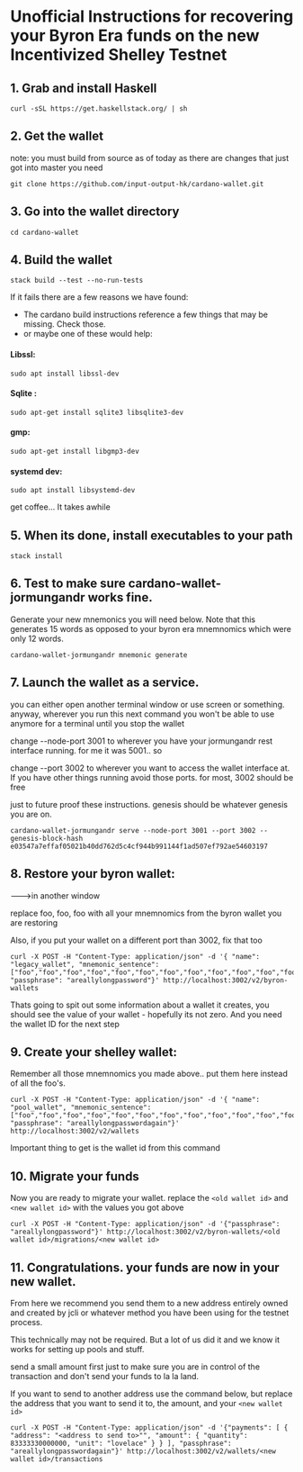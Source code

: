 # Unofficial Instructions for recovering your Byron Era funds on the new Incentivized Shelley Testnet


## 1.  Grab and install Haskell
```
curl -sSL https://get.haskellstack.org/ | sh
```

## 2.  Get the wallet 

note:  you must build from source as of today as there are changes that just got into master you need
```
git clone https://github.com/input-output-hk/cardano-wallet.git
```

## 3.  Go into the wallet directory
```
cd cardano-wallet
```

## 4. Build the wallet
```
stack build --test --no-run-tests
```
If it fails there are a few reasons we have found:
- The cardano build instructions reference a few things that may be missing.  Check those.
- or maybe one of these would help:

#### Libssl:
```
sudo apt install libssl-dev
```

#### Sqlite : 
```
sudo apt-get install sqlite3 libsqlite3-dev 
```

#### gmp: 
```
sudo apt-get install libgmp3-dev 
```

#### systemd dev: 
```
sudo apt install libsystemd-dev
```

get coffee...  It takes awhile

## 5.  When its done, install executables to your path
```
stack install
```

## 6.  Test to make sure cardano-wallet-jormungandr works fine.
Generate your new mnemonics you will need below.  Note that this generates 15 words as opposed to your byron era mnemnomics which were only 12 words.  

```
cardano-wallet-jormungandr mnemonic generate
```

## 7.  Launch the wallet as a service.
you can either open another terminal window or use screen or something.  anyway, wherever you run this next command you won't be able to use anymore for a terminal until you stop the wallet 

change --node-port 3001 to wherever you have your jormungandr rest interface running.  for me it was 5001..  so

change --port 3002 to wherever you want to access the wallet interface at.  If you have other things running avoid those ports.  for most, 3002 should be free

just to future proof these instructions.  genesis should be whatever genesis you are on.

```
cardano-wallet-jormungandr serve --node-port 3001 --port 3002 --genesis-block-hash e03547a7effaf05021b40dd762d5c4cf944b991144f1ad507ef792ae54603197
```
## 8.  Restore your byron wallet:

--->in another window

replace foo, foo, foo with all your mnemnomics from the byron wallet you are restoring

Also, if you put your wallet on a different port than 3002, fix that too

```
curl -X POST -H "Content-Type: application/json" -d '{ "name": "legacy_wallet", "mnemonic_sentence": ["foo","foo","foo","foo","foo","foo","foo","foo","foo","foo","foo","foo"], "passphrase": "areallylongpassword"}' http://localhost:3002/v2/byron-wallets

```
Thats going to spit out some information about a wallet it creates, you should see the value of your wallet - hopefully its not zero.  And you need the wallet ID for the next step

## 9.  Create your shelley wallet:
Remember all those mnemnomics you made above.. put them here instead of all the foo's.

```
curl -X POST -H "Content-Type: application/json" -d '{ "name": "pool_wallet", "mnemonic_sentence": ["foo","foo","foo","foo","foo","foo","foo","foo","foo","foo","foo","foo","foo","foo","foo"], "passphrase": "areallylongpasswordagain"}' http://localhost:3002/v2/wallets
```
Important thing to get is the wallet id from this command

## 10.  Migrate your funds
Now you are ready to migrate your wallet.  replace the ```<old wallet id>``` and ```<new wallet id>``` with the values you got above

```
curl -X POST -H "Content-Type: application/json" -d '{"passphrase": "areallylongpassword"}' http://localhost:3002/v2/byron-wallets/<old wallet id>/migrations/<new wallet id>
```

## 11.  Congratulations.  your funds are now in your new wallet.  
From here we recommend you send them to a new address entirely owned and created by jcli or whatever method you have been using for the testnet process.

This technically may not be required.  But a lot of us did it and we know it works for setting up pools and stuff.

send a small amount first just to make sure you are in control of the transaction and don't send your funds to la la land.

If you want to send to another address use the command below, but replace the address that you want to send it to, the amount, and your ```<new wallet id>```
```
curl -X POST -H "Content-Type: application/json" -d '{"payments": [ { "address": "<address to send to>"", "amount": { "quantity": 83333330000000, "unit": "lovelace" } } ], "passphrase": "areallylongpasswordagain"}' http://localhost:3002/v2/wallets/<new wallet id>/transactions
```


